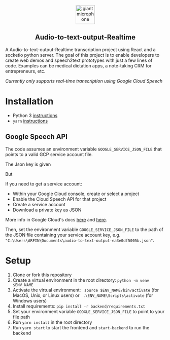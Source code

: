 <p align="center">
  <img width="60px" src="https://user-images.githubusercontent.com/6180201/124313197-cc93f200-db70-11eb-864a-fc65765fc038.png" alt="giant microphone"/><br/>
  <h2 align="center">Audio-to-text-output-Realtime</h2>
</p>

A Audio-to-text-output-Realtime transcription project using React and a socketio python server. The goal of this project is to enable developers to create web demos and speech2text prototypes with just a few lines of code. Examples can be medical dictation apps, a note-taking CRM for entrepreneurs, etc.

*Currently only supports real-time transcription using Google Cloud Speech*

# Installation
* Python 3 [instructions](https://realpython.com/installing-python/)
* `yarn` [instructions](https://classic.yarnpkg.com/en/docs/install/#mac-stable)

## Google Speech API
The code assumes an environment variable `GOOGLE_SERVICE_JSON_FILE` that points to a valid GCP service account file.

The Json key is given

But

If you need to get a service account:
  - Within your Google Cloud console, create or select a project
  - Enable the Cloud Speech API for that project
  - Create a service account
  - Download a private key as JSON

More info in Google Cloud's docs [here](https://cloud.google.com/speech-to-text/docs/quickstart-client-libraries#before-you-begin) and [here](https://codelabs.developers.google.com/codelabs/cloud-speech-text-python3#0).<br/>

Then, set the environment variable `GOOGLE_SERVICE_JSON_FILE` to the path of the JSON file containing your service account key, e.g. `"C:\Users\ARFIN\Documents\audio-to-text-output-ea3e0df5005b.json"`.
# Setup
1. Clone or fork this repository
2. Create a virtual environment in the root directory: `python -m venv $ENV_NAME`
3. Activate the virtual environment: ` source $ENV_NAME/bin/activate` (for MacOS, Unix, or Linux users) or ` .\ENV_NAME\Scripts\activate` (for Windows users)
4. Install requirements: `pip install -r backend/requirements.txt`
5. Set your environment variable `GOOGLE_SERVICE_JSON_FILE` to point to your file path
6. Run `yarn install` in the root directory
7. Run `yarn start` to start the frontend and `start-backend` to run the backend

